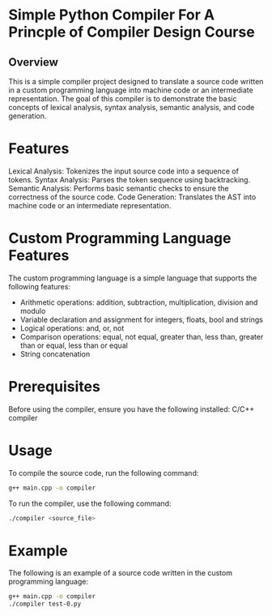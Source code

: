 # Simple Python Compiler For A Princple of Compiler Design Course
## Overview
This is a simple compiler project designed to translate a source code written in a custom programming language into machine code or an intermediate representation. The goal of this compiler is to demonstrate the basic concepts of lexical analysis, syntax analysis, semantic analysis, and code generation.

# Features
Lexical Analysis: Tokenizes the input source code into a sequence of tokens.
Syntax Analysis: Parses the token sequence using backtracking.
Semantic Analysis: Performs basic semantic checks to ensure the correctness of the source code.
Code Generation: Translates the AST into machine code or an intermediate representation.

# Custom Programming Language Features
The custom programming language is a simple language that supports the following features:
- Arithmetic operations: addition, subtraction, multiplication, division and modulo
- Variable declaration and assignment for integers, floats, bool and strings
- Logical operations: and, or, not
- Comparison operations: equal, not equal, greater than, less than, greater than or equal, less than or equal
- String concatenation

# Prerequisites
Before using the compiler, ensure you have the following installed:
C/C++ compiler

# Usage
To compile the source code, run the following command:
```bash
g++ main.cpp -o compiler
```
To run the compiler, use the following command:
```bash
./compiler <source_file>
```

# Example
The following is an example of a source code written in the custom programming language:
```bash
g++ main.cpp -o compiler
./compiler test-0.py
```
